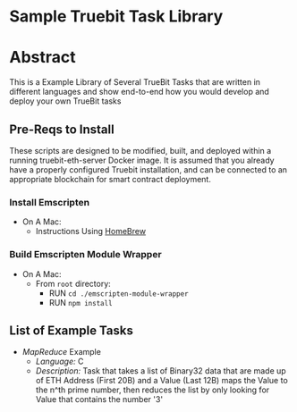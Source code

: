 # Sample Truebit Task Library

# Abstract

This is a Example Library of Several TrueBit Tasks that are written in different languages and show end-to-end how you would develop and deploy your own TrueBit tasks

## Pre-Reqs to Install

These scripts are designed to be modified, built, and deployed within a running truebit-eth-server Docker image. It is assumed that you already have a properly
configured Truebit installation, and can be connected to an appropriate blockchain for smart contract deployment.

### Install Emscripten

* On A Mac:
    * Instructions Using [HomeBrew](https://formulae.brew.sh/formula/emscripten)

### Build Emscripten Module Wrapper

* On A Mac:
    * From `root` directory:
        * RUN `cd ./emscripten-module-wrapper`
        * RUN `npm install`

## List of Example Tasks

* _MapReduce_ Example
    * _Language:_ C
    * _Description:_ Task that takes a list of Binary32 data that are made up of ETH Address (First 20B) and a Value (Last 12B) maps the Value to the n^th prime number, then reduces the list by only looking for Value that contains the number '3'
